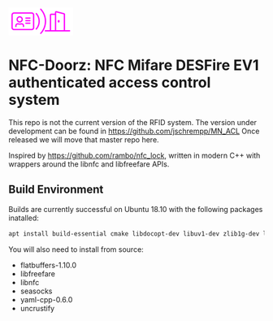 ![logo](logo.png "Logo")
# NFC-Doorz: NFC Mifare DESFire EV1 authenticated access control system

This repo is not the current version of the RFID system. The version under development can be found in https://github.com/jschrempp/MN_ACL  Once released we will move that master repo here.



Inspired by https://github.com/rambo/nfc_lock, written in modern C++ with wrappers around the libnfc and libfreefare APIs.


## Build Environment

Builds are currently successful on Ubuntu 18.10 with the following packages inatalled:
```bash
apt install build-essential cmake libdocopt-dev libuv1-dev zlib1g-dev libusb-dev libssl-dev liblua5.3-dev
```
You will also need to install from source:
- flatbuffers-1.10.0
- libfreefare
- libnfc
- seasocks
- yaml-cpp-0.6.0
- uncrustify
